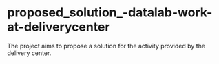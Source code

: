 # proposed_solution_-datalab-work-at-deliverycenter
The project aims to propose a solution for the activity provided by the delivery center.
